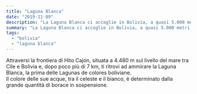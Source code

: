 ```yaml
---
title: "Laguna Blanca"
date: "2019-11-09"
description: "La Laguna Blanca ci accoglie in Bolivia, a quasi 5.000 metri."
summary: "La Laguna Blanca ci accoglie in Bolivia, a quasi 5.000 metri."
tags: 
  - "bolivia"
  - "laguna blanca"
---
```


Attraversi la frontiera di Hito Cajón, situata a 4.480 m sul livello del mare tra Cile e Bolivia e, dopo poco più di 7 km, ti ritrovi ad ammirare la Laguna Blanca, la prima delle Lagunas de colores boliviane.  
Il colore delle sue acque, tra il celeste e il bianco, è determinato dalla grande quantità di borace in sospensione.